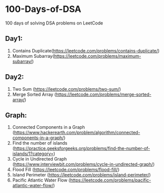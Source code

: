 # 100-Days-of-DSA
100 days of solving DSA problems on LeetCode

## Day1:
1. Contains Duplicate(https://leetcode.com/problems/contains-duplicate/)
2. Maximum Subarray(https://leetcode.com/problems/maximum-subarray/)

## Day2:
1. Two Sum (https://leetcode.com/problems/two-sum/)
2. Merge Sorted Array (https://leetcode.com/problems/merge-sorted-array/)

## Graph:
1. Connected Components in a Graph (https://www.hackerearth.com/problem/algorithm/connected-components-in-a-graph/)
2. Find the number of islands (https://practice.geeksforgeeks.org/problems/find-the-number-of-islands/1?category=)
3. Cycle in Undirected Graph (https://www.interviewbit.com/problems/cycle-in-undirected-graph/)
4. Flood Fill (https://leetcode.com/problems/flood-fill/)
5. Island Perimeter (https://leetcode.com/problems/island-perimeter/)
6. Pacific Atlantic Water Flow (https://leetcode.com/problems/pacific-atlantic-water-flow/)
